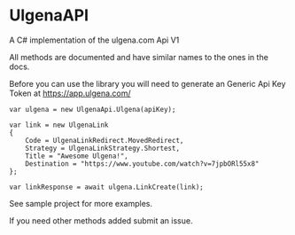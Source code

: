 # UlgenaAPI
A C# implementation of the ulgena.com Api V1

All methods are documented and have similar names to the ones in the docs.

Before you can use the library you will need to generate an Generic Api Key Token at  https://app.ulgena.com/

```
var ulgena = new UlgenaApi.Ulgena(apiKey);

var link = new UlgenaLink
{
	Code = UlgenaLinkRedirect.MovedRedirect,
	Strategy = UlgenaLinkStrategy.Shortest,
	Title = "Awesome Ulgena!",
	Destination = "https://www.youtube.com/watch?v=7jpbORl55x8"
};

var linkResponse = await ulgena.LinkCreate(link);
```

See sample project for more examples.

If you need other methods added submit an issue.